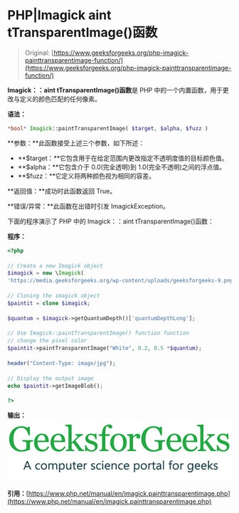 # PHP|Imagick aint tTransparentImage()函数

> Original: [https://www.geeksforgeeks.org/php-imagick-painttransparentimage-function/](https://www.geeksforgeeks.org/php-imagick-painttransparentimage-function/)

**Imagick：：aint tTransparentImage()函数**是 PHP 中的一个内置函数，用于更改与定义的颜色匹配的任何像素。

**语法：**

```php
*bool* Imagick::paintTransparentImage( $target, $alpha, $fuzz )

```

**参数：**此函数接受上述三个参数，如下所述：

*   **$target：**它包含用于在给定范围内更改指定不透明度值的目标颜色值。
*   **$alpha：**它包含介于 0.0(完全透明)到 1.0(完全不透明)之间的浮点值。
*   **$fuzz：**它定义将两种颜色视为相同的容差。

**返回值：**成功时此函数返回 True。

**错误/异常：**此函数在出错时引发 ImagickException。

下面的程序演示了 PHP 中的 Imagick：：aint tTransparentImage()函数：

**程序：**

```php
<?php 

// Create a new Imagick object
$imagick = new \Imagick(
'https://media.geeksforgeeks.org/wp-content/uploads/geeksforgeeks-9.png'); 

// Cloning the imagick object
$paintit = clone $imagick; 

$quantum = $imagick->getQuantumDepth()['quantumDepthLong'];

// Use Imagick::paintTransparentImage() function function
// change the pixel color
$paintit->paintTransparentImage("White", 0.2, 0.5 *$quantum);

header("Content-Type: image/jpg"); 

// Display the output image 
echo $paintit->getImageBlob(); 

?>
```

**输出：**
![paintTransparentImage() function](img/c6e0a168008bc4a43314f9fb895e5c7c.png)

**引用：**[https://www.php.net/manual/en/imagick.painttransparentimage.php](https://www.php.net/manual/en/imagick.painttransparentimage.php)